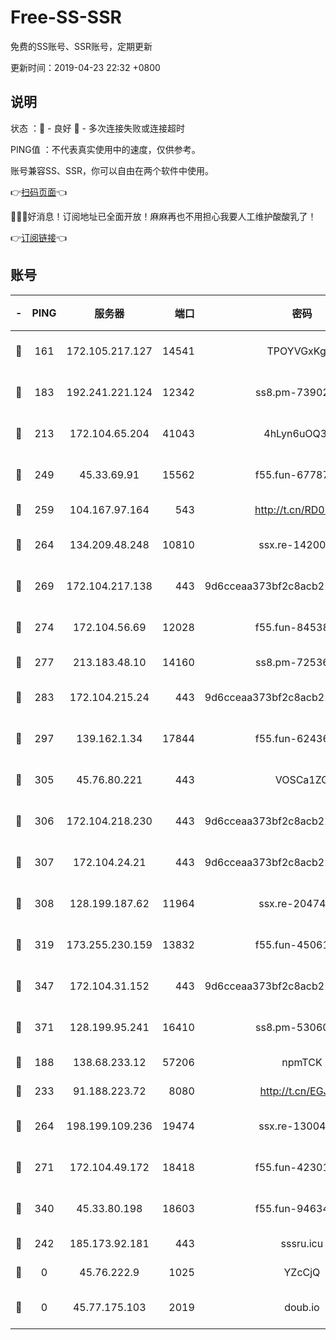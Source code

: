 # Free-SS-SSR

免费的SS账号、SSR账号，定期更新

更新时间：2019-04-23 22:32 +0800

## 说明

状态     ：🙂 - 良好 🙁 - 多次连接失败或连接超时

PING值   ：不代表真实使用中的速度，仅供参考。

账号兼容SS、SSR，你可以自由在两个软件中使用。

👉[扫码页面](https://liesauer.github.io/Free-SS-SSR/)👈

🎉🎉🎉好消息！订阅地址已全面开放！麻麻再也不用担心我要人工维护酸酸乳了！

👉[订阅链接](https://www.liesauer.net/yogurt/subscribe?ACCESS_TOKEN=DAYxR3mMaZAsaqUb)👈

## 账号

|-|PING|服务器|端口|密码|加密方式|区域|
|:----:|:----:|:-----:|-----:|:----:|:----:|:----:|
|🙂|161|172.105.217.127|14541|TPOYVGxKglpi|aes-256-cfb|JP|
|🙂|183|192.241.221.124|12342|ss8.pm-73902144|aes-256-cfb|US|
|🙂|213|172.104.65.204|41043|4hLyn6uOQ3hU|aes-256-cfb|JP|
|🙂|249|45.33.69.91|15562|f55.fun-67787601|aes-256-cfb|US|
|🙂|259|104.167.97.164|543|http://t.cn/RD0D7sx|rc4-md5|CA|
|🙂|264|134.209.48.248|10810|ssx.re-14200963|aes-256-cfb|US|
|🙂|269|172.104.217.138|443|9d6cceaa373bf2c8acb22e60b6a58be6|aes-256-cfb|US|
|🙂|274|172.104.56.69|12028|f55.fun-84538440|aes-256-cfb|SG|
|🙂|277|213.183.48.10|14160|ss8.pm-72536569|rc4-md5|RU|
|🙂|283|172.104.215.24|443|9d6cceaa373bf2c8acb22e60b6a58be6|aes-256-cfb|US|
|🙂|297|139.162.1.34|17844|f55.fun-62436274|aes-256-cfb|SG|
|🙂|305|45.76.80.221|443|VOSCa1ZG|aes-256-cfb|DE|
|🙂|306|172.104.218.230|443|9d6cceaa373bf2c8acb22e60b6a58be6|aes-256-cfb|US|
|🙂|307|172.104.24.21|443|9d6cceaa373bf2c8acb22e60b6a58be6|aes-256-cfb|US|
|🙂|308|128.199.187.62|11964|ssx.re-20474884|aes-256-cfb|SG|
|🙂|319|173.255.230.159|13832|f55.fun-45061463|aes-256-cfb|US|
|🙂|347|172.104.31.152|443|9d6cceaa373bf2c8acb22e60b6a58be6|aes-256-cfb|US|
|🙂|371|128.199.95.241|16410|ss8.pm-53060931|aes-256-cfb|SG|
|🙂|188|138.68.233.12|57206|npmTCK|rc4-md5|US|
|🙂|233|91.188.223.72|8080|http://t.cn/EGJIyrl|rc4-md5|RU|
|🙂|264|198.199.109.236|19474|ssx.re-13004881|aes-256-cfb|US|
|🙂|271|172.104.49.172|18418|f55.fun-42301611|aes-256-cfb|SG|
|🙂|340|45.33.80.198|18603|f55.fun-94634073|aes-256-cfb|US|
|🙁|242|185.173.92.181|443|sssru.icu|rc4-md5|RU|
|🙁|0|45.76.222.9|1025|YZcCjQ|rc4-md5|JP|
|🙁|0|45.77.175.103|2019|doub.io|aes-128-ctr|SG|
